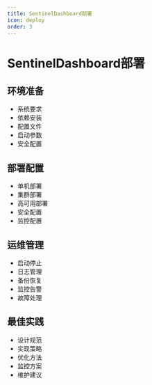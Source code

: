 ```yaml
---
title: SentinelDashboard部署
icon: deploy
order: 3
---
```


# SentinelDashboard部署

## 环境准备
- 系统要求
- 依赖安装
- 配置文件
- 启动参数
- 安全配置

## 部署配置
- 单机部署
- 集群部署
- 高可用部署
- 安全配置
- 监控配置

## 运维管理
- 启动停止
- 日志管理
- 备份恢复
- 监控告警
- 故障处理

## 最佳实践
- 设计规范
- 实现策略
- 优化方法
- 监控方案
- 维护建议
